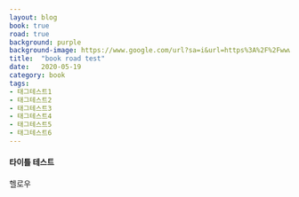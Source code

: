 ```yaml
---
layout: blog
book: true
road: true
background: purple
background-image: https://www.google.com/url?sa=i&url=https%3A%2F%2Fwww.elastic.co%2Fkr%2Felasticsearch&psig=AOvVaw0G69CLcreUQV69dEtGwhP_&ust=1589942425938000&source=images&cd=vfe&ved=0CAIQjRxqFwoTCNishZ7zvukCFQAAAAAdAAAAABAD
title:  "book road test"
date:   2020-05-19
category: book
tags:
- 태그테스트1
- 태그테스트2
- 태그테스트3
- 태그테스트4
- 태그테스트5
- 태그테스트6
---
```

 
  
#### 타이틀 테스트 
 
  헬로우